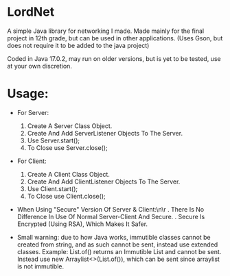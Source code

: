 # LordNet
A simple Java library for networking I made. 
Made mainly for the final project in 12th grade, but can be used in other applications.
(Uses Gson, but does not require it to be added to the java project)

Coded in Java 17.0.2, may run on older versions, but is yet to be tested, use at your own discretion.


# Usage:
- For Server:
  1. Create A Server Class Object.
  2. Create And Add ServerListener Objects To The Server.
  3. Use Server.start();
  4. To Close use Server.close();

- For Client:
  1. Create A Client Class Object.
  2. Create And Add ClientListener Objects To The Server.
  3. Use Client.start();
  4. To Close use Client.close();

- When Using "Secure" Version Of Server & Client:\n\r
  . There Is No Difference In Use Of Normal Server-Client And Secure.
  . Secure Is Encrypted (Using RSA), Which Makes It Safer.


- Small warning: due to how Java works, immutible classes cannot be created from string, and as such cannot be sent, instead use extended classes.
  Example: List.of() returns an Immutible List and cannot be sent. Instead use new Arraylist<>(List.of()), which can be sent since arraylist is not immutible.
